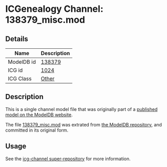 # ICGenealogy Channel: 138379\_misc.mod

## Details

Name | Description
---- | -----------
ModelDB id | [138379](http://senselab.med.yale.edu/ModelDB/ShowModel.cshtml?model=138379)
ICG id | [1024](http://icg.neurotheory.ox.ac.uk/channels/other/1024)
ICG Class | [Other](http://icg.neurotheory.ox.ac.uk/channels/other)

## Description

This is a single channel model file that was originally part of a [published model on the ModelDB website](http://senselab.med.yale.edu/mModelDB/ShowModel.cshtml?model=138379).

The file [138379\_misc.mod](138379_misc.mod) was extrated from [the ModelDB repository](http://senselab.med.yale.edu/ModelDB/ShowModel.cshtml?model=138379), and committed in its original form.

## Usage

See the [icg-channel super-repository](https://github.com/icgenealogy/icg-channels) for more information.